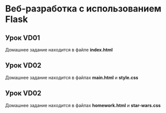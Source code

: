 # Веб-разработка с использованием Flask
## Урок VD01
Домашнее задание находится в файле **index.html** 
## Урок VD02
Домашнее задание находится в файлах **main.html** и **style.css**
## Урок VD02
Домашнее задание находится в файлах **homework.html** и **star-wars.css**
